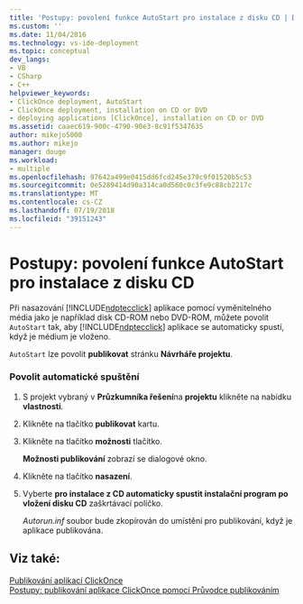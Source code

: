 ```yaml
---
title: 'Postupy: povolení funkce AutoStart pro instalace z disku CD | Dokumentace Microsoftu'
ms.custom: ''
ms.date: 11/04/2016
ms.technology: vs-ide-deployment
ms.topic: conceptual
dev_langs:
- VB
- CSharp
- C++
helpviewer_keywords:
- ClickOnce deployment, AutoStart
- ClickOnce deployment, installation on CD or DVD
- deploying applications [ClickOnce], installation on CD or DVD
ms.assetid: caaec619-900c-4790-90e3-8c91f5347635
author: mikejo5000
ms.author: mikejo
manager: douge
ms.workload:
- multiple
ms.openlocfilehash: 97642a499e0415dd6fcd245e379c9f01520b5c53
ms.sourcegitcommit: 0e5289414d90a314ca0d560c0c3fe9c88cb2217c
ms.translationtype: MT
ms.contentlocale: cs-CZ
ms.lasthandoff: 07/19/2018
ms.locfileid: "39151243"
---
```

# <a name="how-to-enable-autostart-for-cd-installations"></a>Postupy: povolení funkce AutoStart pro instalace z disku CD
Při nasazování [!INCLUDE[ndptecclick](../deployment/includes/ndptecclick_md.md)] aplikace pomocí vyměnitelného média jako je například disk CD-ROM nebo DVD-ROM, můžete povolit `AutoStart` tak, aby [!INCLUDE[ndptecclick](../deployment/includes/ndptecclick_md.md)] aplikace se automaticky spustí, když je médium je vloženo.  
  
 `AutoStart` lze povolit **publikovat** stránku **Návrháře projektu**.  
  
### <a name="to-enable-autostart"></a>Povolit automatické spuštění  
  
1.  S projekt vybraný v **Průzkumníka řešení**na **projektu** klikněte na nabídku **vlastnosti**.  
  
2.  Klikněte na tlačítko **publikovat** kartu.  
  
3.  Klikněte na tlačítko **možnosti** tlačítko.  
  
     **Možnosti publikování** zobrazí se dialogové okno.  
  
4.  Klikněte na tlačítko **nasazení**.  
  
5.  Vyberte **pro instalace z CD automaticky spustit instalační program po vložení disku CD** zaškrtávací políčko.  
  
     *Autorun.inf* soubor bude zkopírován do umístění pro publikování, když je aplikace publikována.  
  
## <a name="see-also"></a>Viz také:  
 [Publikování aplikací ClickOnce](../deployment/publishing-clickonce-applications.md)   
 [Postupy: publikování aplikace ClickOnce pomocí Průvodce publikováním](../deployment/how-to-publish-a-clickonce-application-using-the-publish-wizard.md)